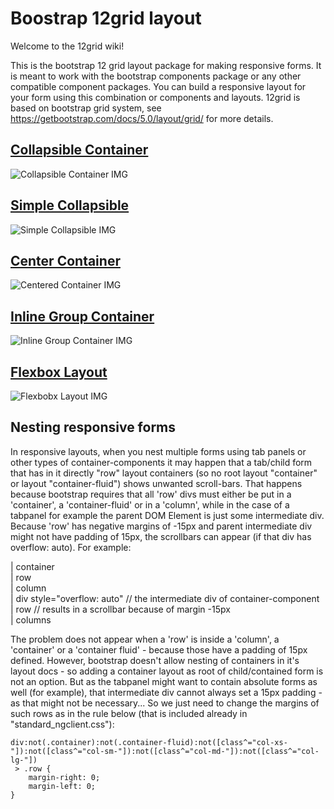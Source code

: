 # Boostrap 12grid layout

Welcome to the 12grid wiki!

This is the bootstrap 12 grid layout package for making responsive forms. It is meant to work with the bootstrap components package or any other compatible component packages. You can build a responsive layout for your form using this combination or components and layouts. 12grid is based on bootstrap grid system, see https://getbootstrap.com/docs/5.0/layout/grid/ for more details.

## [Collapsible Container](Collapsible-Container.md)

![Collapsible Container IMG](images/2017-10-13\_1802.png)

## [Simple Collapsible](Simple-Collapsible.md)

![Simple Collapsible IMG](images/2017-10-13\_1555.png)

## [Center Container](Center-Container.md)

![Centered Container IMG](images/2017-10-13\_1814.png)

## [Inline Group Container](Inline-Group-Container.md)

![Inline Group Container IMG](images/2017-10-19\_1853.png)

## [Flexbox Layout](Flexbox-Layout.md)

![Flexbobx Layout IMG](images/2017-10-19\_1044.png)

## Nesting responsive forms

In responsive layouts, when you nest multiple forms using tab panels or other types of container-components it may happen that a tab/child form that has in it directly "row" layout containers (so no root layout "container" or layout "container-fluid") shows unwanted scroll-bars. That happens because bootstrap requires that all 'row' divs must either be put in a 'container', a 'container-fluid' or in a 'column', while in the case of a tabpanel for example the parent DOM Element is just some intermediate div. Because 'row' has negative margins of -15px and parent intermediate div might not have padding of 15px, the scrollbars can appear (if that div has overflow: auto). For example:

\| container\
\|    row\
\|      column\
\|         div style="overflow: auto" // the intermediate div of container-component\
\|           row // results in a scrollbar because of margin -15px\
\|             columns

The problem does not appear when a 'row' is inside a 'column', a 'container' or a 'container fluid' - because those have a padding of 15px defined. However, bootstrap doesn't allow nesting of containers in it's layout docs - so adding a container layout as root of child/contained form is not an option. But as the tabpanel might want to contain absolute forms as well (for example), that intermediate div cannot always set a 15px padding - as that might not be necessary... So we just need to change the margins of such rows as in the rule below (that is included already in "standard\_ngclient.css"):

```
div:not(.container):not(.container-fluid):not([class^="col-xs-"]):not([class^="col-sm-"]):not([class^="col-md-"]):not([class^="col-lg-"])
 > .row {
    margin-right: 0;
    margin-left: 0;
}
```
